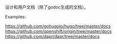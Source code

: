 设计和用户文档（除了godoc生成的文档）。

Examples:

https://github.com/gohugoio/hugo/tree/master/docs
https://github.com/openshift/origin/tree/master/docs
https://github.com/dapr/dapr/tree/master/docs